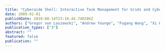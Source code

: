 ```yaml
---
title: "Cyberaide Shell: Interactive Task Management for Grids and Cyberinfrastructure"
date: 2009-01-01
publishDate: 2019-08-14T23:16:44.740286Z
authors: ["Gregor von Laszewski", "Andrew Younge", "Fugang Wang", "Xi He"]
publication_types: ["3"]
abstract: ""
featured: false
publication: ""
---
```


